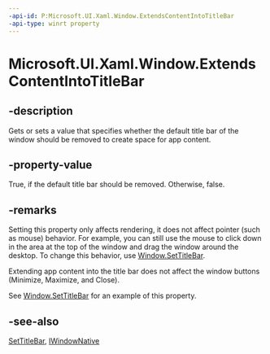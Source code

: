 ```yaml
---
-api-id: P:Microsoft.UI.Xaml.Window.ExtendsContentIntoTitleBar
-api-type: winrt property
---
```


# Microsoft.UI.Xaml.Window.ExtendsContentIntoTitleBar

<!--
public bool ExtendsContentIntoTitleBar { get; set; }
-->

## -description

Gets or sets a value that specifies whether the default title bar of the window should be removed to create space for app content.

## -property-value

True, if the default title bar should be removed. Otherwise, false.

## -remarks

Setting this property only affects rendering, it does not affect pointer (such as mouse) behavior. For example, you can still use the mouse to click down in the area at the top of the window and drag the window around the desktop. To change this behavior, use [Window.SetTitleBar](window_settitlebar_1494775390.md).

Extending app content into the title bar does not affect the window buttons (Minimize, Maximize, and Close).

See [Window.SetTitleBar](window_settitlebar_1494775390.md) for an example of this property.

## -see-also

[SetTitleBar](window_settitlebar_1494775390.md), [IWindowNative](/windows/apps/winui/reference/iwindownative)
